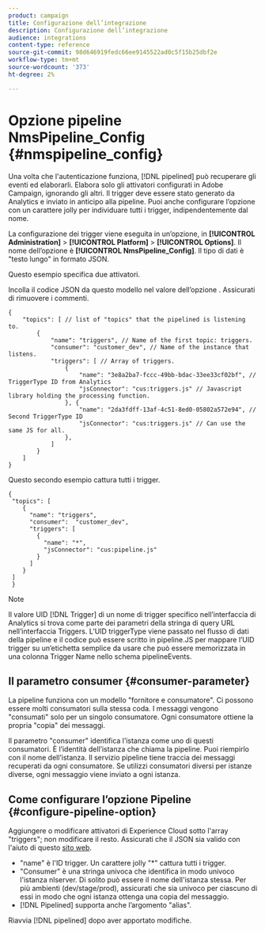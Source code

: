 ```yaml
---
product: campaign
title: Configurazione dell’integrazione
description: Configurazione dell’integrazione
audience: integrations
content-type: reference
source-git-commit: 98d646919fedc66ee9145522ad0c5f15b25dbf2e
workflow-type: tm+mt
source-wordcount: '373'
ht-degree: 2%

---
```



# Opzione pipeline NmsPipeline_Config {#nmspipeline_config}

Una volta che l&#39;autenticazione funziona, [!DNL pipelined] può recuperare gli eventi ed elaborarli. Elabora solo gli attivatori configurati in Adobe Campaign, ignorando gli altri. Il trigger deve essere stato generato da Analytics e inviato in anticipo alla pipeline.
Puoi anche configurare l’opzione con un carattere jolly per individuare tutti i trigger, indipendentemente dal nome.

La configurazione dei trigger viene eseguita in un’opzione, in **[!UICONTROL Administration]** > **[!UICONTROL Platform]** > **[!UICONTROL Options]**. Il nome dell’opzione è **[!UICONTROL NmsPipeline_Config]**. Il tipo di dati è &quot;testo lungo&quot; in formato JSON.

Questo esempio specifica due attivatori.

Incolla il codice JSON da questo modello nel valore dell’opzione . Assicurati di rimuovere i commenti.

```
{
    "topics": [ // list of "topics" that the pipelined is listening to.
        {
            "name": "triggers", // Name of the first topic: triggers.
            "consumer": "customer_dev", // Name of the instance that listens. 
            "triggers": [ // Array of triggers. 
                {
                    "name": "3e8a2ba7-fccc-49bb-bdac-33ee33cf02bf", // TriggerType ID from Analytics 
                    "jsConnector": "cus:triggers.js" // Javascript library holding the processing function.
                }, {
                    "name": "2da3fdff-13af-4c51-8ed0-05802a572e94", // Second TriggerType ID 
                    "jsConnector": "cus:triggers.js" // Can use the same JS for all.
                },
            ]
        }
    ]
}
```

Questo secondo esempio cattura tutti i trigger.

```
{
 "topics": [
    {
      "name": "triggers",
      "consumer":  "customer_dev",
      "triggers": [
        {
          "name": "*",
          "jsConnector": "cus:pipeline.js"
        }
      ]
    }
 ]
 }
```

>[!NOTE]
>
>Il valore UID [!DNL Trigger] di un nome di trigger specifico nell’interfaccia di Analytics si trova come parte dei parametri della stringa di query URL nell’interfaccia Triggers. L’UID triggerType viene passato nel flusso di dati della pipeline e il codice può essere scritto in pipeline.JS per mappare l’UID trigger su un’etichetta semplice da usare che può essere memorizzata in una colonna Trigger Name nello schema pipelineEvents.

## Il parametro consumer {#consumer-parameter}

La pipeline funziona con un modello &quot;fornitore e consumatore&quot;. Ci possono essere molti consumatori sulla stessa coda. I messaggi vengono &quot;consumati&quot; solo per un singolo consumatore. Ogni consumatore ottiene la propria &quot;copia&quot; dei messaggi.

Il parametro &quot;consumer&quot; identifica l’istanza come uno di questi consumatori. È l’identità dell’istanza che chiama la pipeline. Puoi riempirlo con il nome dell’istanza. Il servizio pipeline tiene traccia dei messaggi recuperati da ogni consumatore. Se utilizzi consumatori diversi per istanze diverse, ogni messaggio viene inviato a ogni istanza.

## Come configurare l’opzione Pipeline {#configure-pipeline-option}

Aggiungere o modificare attivatori di Experience Cloud sotto l&#39;array &quot;triggers&quot;; non modificare il resto.
Assicurati che il JSON sia valido con l&#39;aiuto di questo [sito web](http://jsonlint.com/).

* &quot;name&quot; è l&#39;ID trigger. Un carattere jolly &quot;*&quot; cattura tutti i trigger.
* &quot;Consumer&quot; è una stringa univoca che identifica in modo univoco l&#39;istanza nlserver. Di solito può essere il nome dell&#39;istanza stessa. Per più ambienti (dev/stage/prod), assicurati che sia univoco per ciascuno di essi in modo che ogni istanza ottenga una copia del messaggio.
* [!DNL Pipelined] supporta anche l’argomento &quot;alias&quot;.

Riavvia [!DNL pipelined] dopo aver apportato modifiche.
